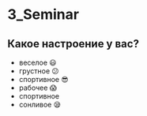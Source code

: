 # 3_Seminar

## Какое настроение у вас?
* веселое :smiley:
* грустное :confused:
* спортивное :sunglasses:
* рабочее :scream:
* спортивное
* сонливое :sleepy:
